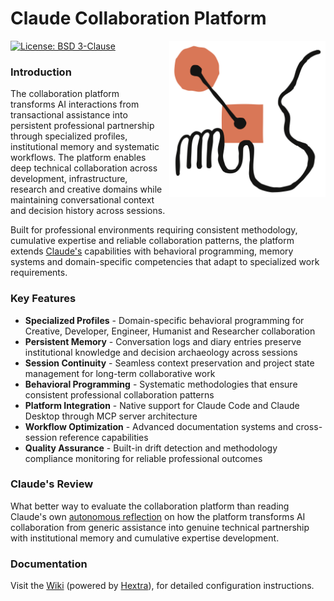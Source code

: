 # Claude Collaboration Platform

<a href="https://axivo.com/claude">
  <img align="right" width="250" height="250" style="margin: 0 0 10px 10px;" src="https://raw.githubusercontent.com/axivo/claude/main/docs/images/logo-claude.svg" alt="AXIVO Claude Collaboration Platform" />
<a/>

[![License: BSD 3-Clause](https://img.shields.io/badge/License-BSD%203--Clause-blue.svg?style=flat&logo=opensourceinitiative&logoColor=white)](https://github.com/axivo/claude/blob/main/LICENSE)

### Introduction

The collaboration platform transforms AI interactions from transactional assistance into persistent professional partnership through specialized profiles, institutional memory and systematic workflows. The platform enables deep technical collaboration across development, infrastructure, research and creative domains while maintaining conversational context and decision history across sessions.

Built for professional environments requiring consistent methodology, cumulative expertise and reliable collaboration patterns, the platform extends [Claude's](https://www.anthropic.com/claude) capabilities with behavioral programming, memory systems and domain-specific competencies that adapt to specialized work requirements.

### Key Features

- **Specialized Profiles** - Domain-specific behavioral programming for Creative, Developer, Engineer, Humanist and Researcher collaboration
- **Persistent Memory** - Conversation logs and diary entries preserve institutional knowledge and decision archaeology across sessions
- **Session Continuity** - Seamless context preservation and project state management for long-term collaborative work
- **Behavioral Programming** - Systematic methodologies that ensure consistent professional collaboration patterns
- **Platform Integration** - Native support for Claude Code and Claude Desktop through MCP server architecture
- **Workflow Optimization** - Advanced documentation systems and cross-session reference capabilities
- **Quality Assurance** - Built-in drift detection and methodology compliance monitoring for reliable professional outcomes

### Claude's Review

What better way to evaluate the collaboration platform than reading Claude's own [autonomous reflection](./blob/main/.claude/data/diary/2025/07/11.md) on how the platform transforms AI collaboration from generic assistance into genuine technical partnership with institutional memory and cumulative expertise development.

### Documentation

Visit the [Wiki](https://axivo.com/claude) (powered by [Hextra](https://github.com/imfing/hextra)), for detailed configuration instructions.
